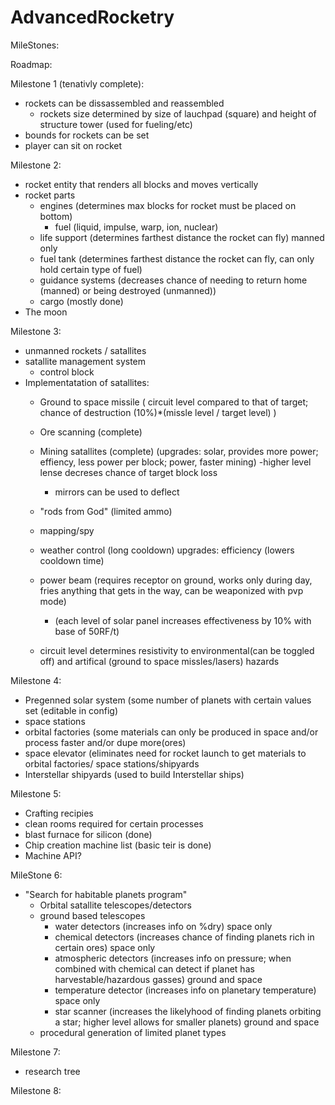 # AdvancedRocketry

MileStones:


Roadmap:

Milestone 1 (tenativly complete):
- rockets can be dissassembled and reassembled
	- rockets size determined by size of lauchpad (square) and height of structure tower (used for fueling/etc)
- bounds for rockets can be set
- player can sit on rocket

Milestone 2:
- rocket entity that renders all blocks and moves vertically
- rocket parts
	- engines (determines max blocks for rocket must be placed on bottom)
		- fuel (liquid, impulse, warp,  ion, nuclear)
	- life support (determines farthest distance the rocket can fly) manned only
	- fuel tank (determines farthest distance the rocket can fly, can only hold certain type of fuel)
	- guidance systems (decreases chance of needing to return home (manned) or being destroyed (unmanned))
	- cargo (mostly done)
- The moon

Milestone 3:
- unmanned rockets / satallites
- satallite management system
	- control block
- Implementatation of satallites:
	- Ground to space missile ( circuit level compared to that of target; chance of destruction (10%)*(missle level / target level) )
	- Ore scanning (complete)
	- Mining satallites (complete) (upgrades: solar, provides more power; effiency, less power per block; power, faster mining)
		-higher level lense decreses chance of target block loss
		- mirrors can be used to deflect
	- "rods from God" (limited ammo)
	- mapping/spy
	- weather control (long cooldown) upgrades: efficiency (lowers cooldown time)
	- power beam (requires receptor on ground, works only during day, fries anything that gets in the way, can be weaponized with pvp mode)
		- (each level of solar panel increases effectiveness by 10% with base of 50RF/t)
		
	- circuit level determines resistivity to environmental(can be toggled off) and artifical (ground to space missles/lasers) hazards

Milestone 4:
- Pregenned solar system (some number of planets with certain values set (editable in config)
- space stations
- orbital factories (some materials can only be produced in space and/or process faster and/or dupe more(ores)
- space elevator (eliminates need for rocket launch to get materials to orbital factories/ space stations/shipyards
- Interstellar shipyards (used to build Interstellar ships)

Milestone 5:
- Crafting recipies
- clean rooms required for certain processes
- blast furnace for silicon (done)
- Chip creation machine list (basic teir is done)
- Machine API?

MileStone 6:
- "Search for habitable planets program"
	- Orbital satallite telescopes/detectors
	- ground based telescopes
		- water detectors (increases info on %dry) space only
		- chemical detectors (increases chance of finding planets rich in certain ores) space only
		- atmospheric detectors (increases info on pressure; when combined with chemical can detect if planet has harvestable/hazardous gasses) ground and space
		- temperature detector (increases info on planetary temperature) space only
		- star scanner (increases the likelyhood of finding planets orbiting a star; higher level allows for smaller planets) ground and space
	- procedural generation of limited planet types

Milestone 7:
- research tree

Milestone 8:
